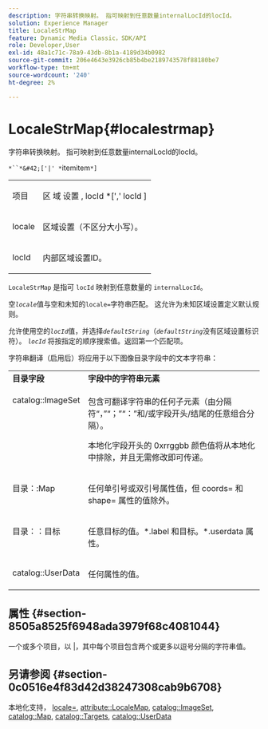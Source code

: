 ```yaml
---
description: 字符串转换映射。 指可映射到任意数量internalLocId的locId。
solution: Experience Manager
title: LocaleStrMap
feature: Dynamic Media Classic，SDK/API
role: Developer,User
exl-id: 48a1c71c-78a9-43db-8b1a-4189d34b0982
source-git-commit: 206e4643e3926cb85b4be2189743578f88180be7
workflow-type: tm+mt
source-wordcount: '240'
ht-degree: 2%

---
```


# LocaleStrMap{#localestrmap}

字符串转换映射。 指可映射到任意数量internalLocId的locId。

`*``*&#42;['|' *`itemitem`*]`

<table id="simpletable_26A9A6904C85459F89DCDD98C14139CA"> 
 <tr class="strow"> 
  <td class="stentry"> <p> <span class="varname"> 项目 </span> </p> </td> 
  <td class="stentry"> <p> <span class="varname"> 区 </span>域 <span class="varname"> 设置 </span>, locId *[','  <span class="varname"> locId  </span>] </p> </td> 
 </tr> 
 <tr class="strow"> 
  <td class="stentry"> <p> <span class="varname"> locale </span> </p> </td> 
  <td class="stentry"> <p>区域设置（不区分大小写）。 </p> </td> 
 </tr> 
 <tr class="strow"> 
  <td class="stentry"> <p> <span class="varname"> locId  </span> </p> </td> 
  <td class="stentry"> <p>内部区域设置ID。 </p> </td> 
 </tr> 
</table>

`LocaleStrMap` 是指可 `locId` 映射到任意数量的 `internalLocId`。

空&#x200B;*`locale`*&#x200B;值与空和未知的`locale=`字符串匹配。 这允许为未知区域设置定义默认规则。

允许使用空的&#x200B;*`locId`*&#x200B;值，并选择&#x200B;*`defaultString`*（*`defaultString`*&#x200B;没有区域设置标识符）。 *`locId`* 将按指定的顺序搜索值。返回第一个匹配项。

字符串翻译（启用后）将应用于以下图像目录字段中的文本字符串：

<table id="table_EE0321F9890B45CA8C364178F5100D40"> 
 <tbody> 
  <tr valign="top"> 
   <td> <b>目录字段</b> </td> 
   <td> <b>字段中的字符串元素</b> </td> 
  </tr> 
  <tr valign="top"> 
   <td> <p> <span class="codeph"> catalog::ImageSet  </span> </p> </td> 
   <td> <p>包含可翻译字符串的任何子元素（由分隔符“，”“；”“：”和/或字段开头/结尾的任意组合分隔）。 </p> <p>本地化字段开头的<span class="codeph"> 0xrrggbb </span>颜色值将从本地化中排除，并且无需修改即可传递。 </p> </td> 
  </tr> 
  <tr valign="top"> 
   <td> <p> <span class="codeph"> 目录：:Map  </span> </p> </td> 
   <td> <p>任何单引号或双引号属性值，但<span class="codeph"> coords= </span>和<span class="codeph"> shape= </span>属性的值除外。 </p> </td> 
  </tr> 
  <tr valign="top"> 
   <td> <p> <span class="codeph"> 目录：：目标  </span> </p> </td> 
   <td> <p>任意<span class="filepath">目标的值。*.label </span>和<span class="filepath">目标。*.userdata </span>属性。 </p> </td> 
  </tr> 
  <tr valign="top"> 
   <td> <p> <span class="codeph"> catalog::UserData  </span> </p> </td> 
   <td> <p>任何属性的值。 </p> </td> 
  </tr> 
 </tbody> 
</table>

## 属性 {#section-8505a8525f6948ada3979f68c4081044}

一个或多个项目，以 |，其中每个项目包含两个或更多以逗号分隔的字符串值。

## 另请参阅 {#section-0c0516e4f83d42d38247308cab9b6708}

本地化支持， [locale=](../../../../../is-api/http-ref/image-serving-api-ref/c-http-protocol-reference/c-command-reference/r-locale.md#reference-8a846b2fbc004a12821b956ed3b25cfb), [attribute::LocaleMap](../../../../../is-api/image-catalog/image-serving-api-ref/c-image-catalog-reference/c-attributes-reference/r-localemap.md#reference-49bbf598f8ea47c3a563755cef306318), [catalog::ImageSet](/help/aem-is-ir-api/is-api/image-catalog/image-serving-api-ref/c-image-catalog-reference/c-image-svg-data-reference/c-image-data-reference/r-imageset-cat.md), [catalog::Map](/help/aem-is-ir-api/is-api/image-catalog/image-serving-api-ref/c-image-catalog-reference/c-image-svg-data-reference/c-image-data-reference/r-map-cat.md), [catalog::Targets](/help/aem-is-ir-api/is-api/image-catalog/image-serving-api-ref/c-image-catalog-reference/c-image-svg-data-reference/c-image-data-reference/r-targets-cat.md), [catalog::UserData](/help/aem-is-ir-api/is-api/image-catalog/image-serving-api-ref/c-image-catalog-reference/c-image-svg-data-reference/c-image-data-reference/r-userdata-cat.md)
